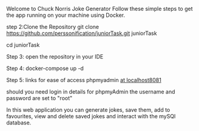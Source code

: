 Welcome to Chuck Norris Joke Generator 
Follow these simple steps to get the app running on your machine using Docker.

step 2:Clone the Repository
git clone https://github.com/perssonification/juniorTask.git juniorTask

cd juniorTask

Step 3: open the repository in your IDE

Step 4: 
docker-compose up -d

Step 5: 
links for ease of access
phpmyadmin [at localhost8081](http://localhost:8081/index.php?route=/database/export&db=chuck_norris)

should you need login in details for phpmyAdmin
the username and password are set to "root"

In this web application you can generate jokes, save them, add to favourites, view and delete saved jokes and interact with the mySQl database.
